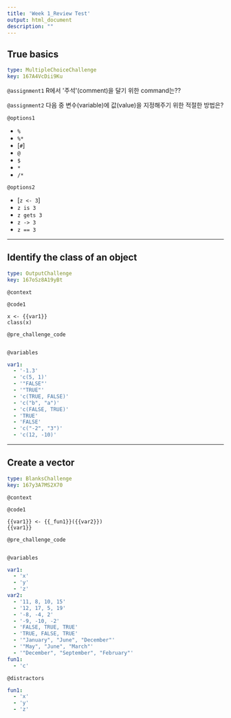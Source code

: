 ```yaml
---
title: 'Week 1_Review Test'
output: html_document
description: ""
---
```


## True basics

```yaml
type: MultipleChoiceChallenge
key: 167A4VcDii9Ku
```

`@assignment1`
R에서 '주석'(comment)을 달기 위한 command는??

`@assignment2`
다음 중 변수(variable)에 값(value)을 지정해주기 위한 적절한 방법은?

`@options1`
- `%`
- `%*`
- [`#`]
- `@`
- `$`
- `*`
- `/*`

`@options2`
- [`z <- 3`]
- `z is 3`
- `z gets 3`
- `z -> 3`
- `z == 3`

---

## Identify the class of an object

```yaml
type: OutputChallenge
key: 167oSz8A19yBt
```

`@context`


`@code1`
```{r}
x <- {{var1}}
class(x)
```

`@pre_challenge_code`
```{r}

```

`@variables`
```yaml
var1:
  - '-1.3'
  - 'c(5, 1)'
  - '"FALSE"'
  - '"TRUE"'
  - 'c(TRUE, FALSE)'
  - 'c("b", "a")'
  - 'c(FALSE, TRUE)'
  - 'TRUE'
  - 'FALSE'
  - 'c("-2", "3")'
  - 'c(12, -10)'
```

---

## Create a vector

```yaml
type: BlanksChallenge
key: 167y3A7MS2X70
```

`@context`


`@code1`
```{r}
{{var1}} <- {{_fun1}}({{var2}})
{{var1}}
```

`@pre_challenge_code`
```{r}

```

`@variables`
```yaml
var1:
  - 'x'
  - 'y'
  - 'z'
var2:
  - '11, 8, 10, 15'
  - '12, 17, 5, 19'
  - '-8, -4, 2'
  - '-9, -10, -2'
  - 'FALSE, TRUE, TRUE'
  - 'TRUE, FALSE, TRUE'
  - '"January", "June", "December"'
  - '"May", "June", "March"'
  - '"December", "September", "February"'
fun1:
  - 'c'
```

`@distractors`
```yaml
fun1:
  - 'x'
  - 'y'
  - 'z'
```
